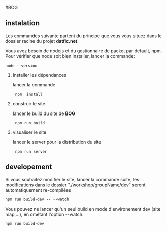 #BOG

## instalation

Les commandes suivante partent du principe que vous vous situez dans le dossier racine du projet **datfic.net**.

Vous avez besoin de nodejs et du gestionnaire de packet par default, npm.  
Pour vérifier que node soit bien installer, lancer la commande:

    node --version

1. installer les dépendances

    lancer la commande
    
        npm  install
        
2. construir le site

    lancer le build du site de **BOG**

        npm run build
        
3. visualiser le site

    lancer le server pour la distribution du site
    
        npm run server
        
## developement



Si vous souhaitez modifier le site, lancer la commande suite, les modifications dans le dossier "./workshop/groupName/dev" seront automatiquement re-compilées

    npm run build-dev -- --watch
    
Vous pouvez ne lancer qu'un seul build en mode d'environement dev (site map,…), en ométant l'option --watch:

    npm run build-dev